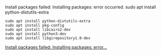 Install packages failed: Installing packages: error occurred. sudo apt install python-distutils-extra

```
sudo apt install python-distutils-extra
sudo apt install pkg-config
sudo apt install libcairo2-dev
sudo apt install python3-dev
sudo apt install libgirepository1.0-dev
```

[Install packages failed: Installing packages: error...](https://intellij-support.jetbrains.com/hc/en-us/community/posts/115000060570-Install-packages-failed-Installing-packages-error-occurred-Details-)
